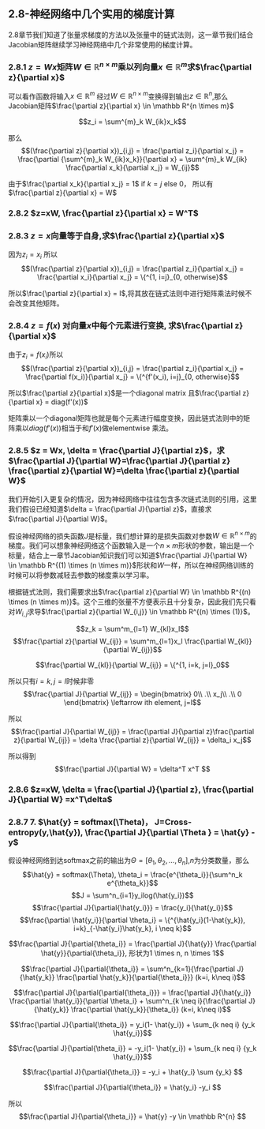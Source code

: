 

## 2.8-神经网络中几个实用的梯度计算

2.8章节我们知道了张量求梯度的方法以及张量中的链式法则，这一章节我们结合Jacobian矩阵继续学习神经网络中几个非常使用的梯度计算。

### 2.8.1 $z = Wx$矩阵$W \in \mathbb R^{n \times m}$乘以列向量$x \in \mathbb R^m$求$\frac{\partial z}{\partial x}$

可以看作函数将输入$x \in \mathbb R^m$ 经过$W \in \mathbb R^{n \times m}$变换得到输出$z \in \mathbb R^n$,那么Jacobian矩阵$\frac{\partial z}{\partial x} \in \mathbb R^{n \times m}$

$$z_i = \sum^{m}_k W_{ik}x_k$$

那么
$$(\frac{\partial z}{\partial x})_{i,j} = \frac{\partial z_i}{\partial x_j} = \frac{\partial {\sum^{m}_k W_{ik}x_k}}{\partial x} = \sum^{m}_k W_{ik} \frac{\partial x_k}{\partial x_j} = W_{ij}$$

由于$\frac{\partial x_k}{\partial x_j} = 1$ if $k = j$ else 0， 所以有$\frac{\partial z}{\partial x} = W$

### 2.8.2 $z=xW, \frac{\partial z}{\partial x} = W^T$

### 2.8.3 $z=x$向量等于自身,求$\frac{\partial z}{\partial x}$

因为$z_i = x_i$ 所以
$$(\frac{\partial z}{\partial x})_{i,j} = \frac{\partial z_i}{\partial x_j} = \frac{\partial x_i}{\partial x_j} = \{^{1, i=j}_{0, otherwise}$$

所以$\frac{\partial z}{\partial x} = I$,将其放在链式法则中进行矩阵乘法时候不会改变其他矩阵。

### 2.8.4 $z = f(x)$ 对向量$x$中每个元素进行变换, 求$\frac{\partial z}{\partial x}$
由于$z_i = f(x_i)$所以
$$(\frac{\partial z}{\partial x})_{i,j} = \frac{\partial z_i}{\partial x_j} = \frac{\partial f(x_i)}{\partial x_j} = \{^{f'(x_i), i=j}_{0, otherwise}$$

所以$\frac{\partial z}{\partial x}$是一个diagonal matrix 且$\frac{\partial z}{\partial x} = diag(f'(x))$

矩阵乘以一个diagonal矩阵也就是每个元素进行幅度变换，因此链式法则中的矩阵乘以$diag(f'(x))$相当于和$f'(x)$做elementwise 乘法。

### 2.8.5 $z = Wx, \delta = \frac{\partial J}{\partial z}$，求$\frac{\partial J}{\partial W}=\frac{\partial J}{\partial z} \frac{\partial z}{\partial W}=\delta \frac{\partial z}{\partial W}$

我们开始引入更复杂的情况，因为神经网络中往往包含多次链式法则的引用，这里我们假设已经知道$\delta = \frac{\partial J}{\partial z}$，直接求$\frac{\partial J}{\partial W}$。

假设神经网络的损失函数$J$是标量，我们想计算的是损失函数对参数$W \in \mathbb R^{n \times m}$的梯度。我们可以想象神经网络这个函数输入是一个$n \times m$形状的参数，输出是一个标量，结合上一章节Jacobian知识我们可以知道$\frac{\partial J}{\partial W} \in \mathbb R^{(1) \times (n \times m)}$形状和$W$一样，所以在神经网络训练的时候可以将参数减轻去参数的梯度乘以学习率。

根据链式法则，我们需要求出$\frac{\partial z}{\partial W} \in \mathbb R^{(n) \times (n \times m)}$。这个三维的张量不方便表示且十分复杂，因此我们先只看对$W_{i,j}$求导$\frac{\partial z}{\partial W_{i,j}} \in \mathbb R^{(n) \times (1)}$。

$$z_k = \sum^m_{l=1}  W_{kl}x_l$$
$$\frac{\partial z}{\partial W_{ij}} = \sum^m_{l=1}x_l \frac{\partial W_{kl}}{\partial W_{ij}}$$

$$\frac{\partial W_{kl}}{\partial W_{ij}} = \{^{1, i=k, j=l}_0$$

所以只有$i=k, j=l$时候非零
$$\frac{\partial J}{\partial W_{ij}} = \begin{bmatrix}
0\\ 
.\\ 
x_j\\ 
.\\ 
0
\end{bmatrix} \leftarrow  ith element, j=l$$

所以
$$\frac{\partial J}{\partial W_{ij}} = \frac{\partial J}{\partial z}\frac{\partial z}{\partial W_{ij}} = \delta \frac{\partial z}{\partial W_{ij}} = \delta_i x_j$$

所以得到
$$\frac{\partial J}{\partial W} = \delta^T x^T $$

### 2.8.6 $z=xW, \delta = \frac{\partial J}{\partial z}, \frac{\partial J}{\partial W} =x^T\delta$

### 2.8.7 7. $\hat{y} =  softmax(\Theta)， J=Cross-entropy(y,\hat{y}), \frac{\partial J}{\partial \Theta } = \hat{y} - y$

假设神经网络到达softmax之前的输出为$\Theta = [\theta_1, \theta_2, ..., \theta_n]$,$n$为分类数量，那么
$$\hat{y} = softmax(\Theta), \theta_i = \frac{e^{\theta_i}}{\sum^n_k e^{\theta_k}}$$
$$J = \sum^n_{i=1}y_ilog(\hat{y_i})$$
$$\frac{\partial J}{\partial{\hat{y_i}}} = \frac{y_i}{\hat{y_i}}$$
$$\frac{\partial \hat{y_i}}{\partial \theta_i} = \{^{\hat{y_i}(1-\hat{y_k}), i=k}_{-\hat{y_i}\hat{y_k}, i \neq k}$$

$$\frac{\partial J}{\partial{\theta_i}} = \frac{\partial J}{\hat{y}} \frac{\partial \hat{y}}{\partial{\theta_i}}, 形状为1 \times n, n \times 1$$

$$\frac{\partial J}{\partial{\theta_i}} = \sum^n_{k=1}{\frac{\partial J}{\hat{y_k}} \frac{\partial \hat{y_k}}{\partial{\theta_i}}} (k=i, k\neq i)$$

$$\frac{\partial J}{\partial{\partial{\theta_i}}} = \frac{\partial J}{\hat{y_i}} \frac{\partial \hat{y_i}}{\partial \theta_i} + \sum^n_{k \neq  i}{\frac{\partial J}{\hat{y_k}} \frac{\partial \hat{y_k}}{\theta_i}} (k=i, k\neq i)$$

$$\frac{\partial J}{\partial{\theta_i}} = y_i(1- \hat{y_i}) + \sum_{k neq i} {y_k \hat{y_i}}$$

$$\frac{\partial J}{\partial{\theta_i}} = -y_i(1- \hat{y_i}) + \sum_{k neq i} {y_k \hat{y_i}}$$

$$\frac{\partial J}{\partial{\theta_i}} = -y_i + \hat{y_i} \sum {y_k} $$

$$\frac{\partial J}{\partial{\theta_i}} = \hat{y_i} -y_i  $$

所以
$$\frac{\partial J}{\partial{\theta_i}} = \hat{y} -y \in \mathbb R^{n}  $$